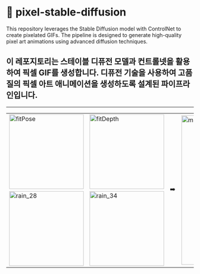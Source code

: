 # 🧭 pixel-stable-diffusion
This repository leverages the Stable Diffusion model with ControlNet to create pixelated GIFs. The pipeline is designed to generate high-quality pixel art animations using advanced diffusion techniques.

## 이 레포지토리는 스테이블 디퓨전 모델과 컨트롤넷을 활용하여 픽셀 GIF를 생성합니다. 디퓨전 기술을 사용하여 고품질의 픽셀 아트 애니메이션을 생성하도록 설계된 파이프라인입니다.



---

<table>
  <tr>
    <td><img src="https://github.com/user-attachments/assets/12519c20-8206-4afb-bac3-db5b76ad20ed" alt="fitPose" width="200"/></td>
    <td><img src="https://github.com/user-attachments/assets/3f076e09-d589-437b-97fb-fce5159df6ad" alt="fitDepth" width="200"/></td>
    <td rowspan="2" style="text-align: center; vertical-align: middle;"> ➡️ </td>
    <td rowspan="2"><img src="https://github.com/user-attachments/assets/cf49ce1f-aa38-47e7-ac7a-0afb411ce493" alt="m3" width="400"/></td>
  </tr>
  <tr>
    <td><img src="https://github.com/user-attachments/assets/122a3d25-9837-4c76-a5c3-ec80d5333ab6" alt="rain_28" width="200"/></td>
    <td><img src="https://github.com/user-attachments/assets/88f1c90d-3ad9-4187-8c3b-01765de22739" alt="rain_34" width="200"/></td>
  </tr>
</table>


